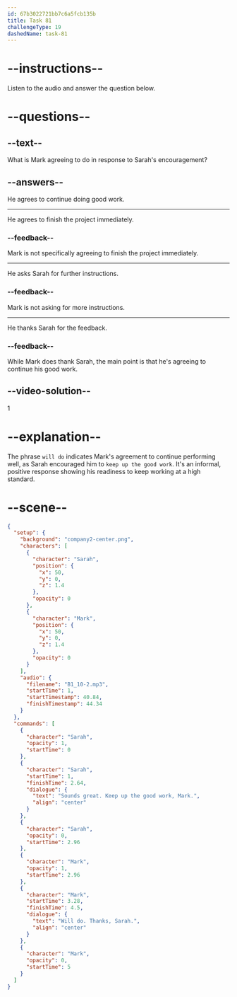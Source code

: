 ```yaml
---
id: 67b3022721bb7c6a5fcb135b
title: Task 81
challengeType: 19
dashedName: task-81
---
```


<!-- (Audio) Sarah: Sounds great! Keep up the good work, Mark. -->

<!-- (Audio) Mark: Will do. Thanks, Sarah! -->

# --instructions--

Listen to the audio and answer the question below.

# --questions--

## --text--

What is Mark agreeing to do in response to Sarah's encouragement?

## --answers--

He agrees to continue doing good work.

---

He agrees to finish the project immediately.

### --feedback--

Mark is not specifically agreeing to finish the project immediately.

---

He asks Sarah for further instructions.

### --feedback--

Mark is not asking for more instructions.

---

He thanks Sarah for the feedback.

### --feedback--

While Mark does thank Sarah, the main point is that he's agreeing to continue his good work.

## --video-solution--

1

# --explanation--

The phrase `will do` indicates Mark's agreement to continue performing well, as Sarah encouraged him to `keep up the good work`. It's an informal, positive response showing his readiness to keep working at a high standard.

# --scene--

```json
{
  "setup": {
    "background": "company2-center.png",
    "characters": [
      {
        "character": "Sarah",
        "position": {
          "x": 50,
          "y": 0,
          "z": 1.4
        },
        "opacity": 0
      },
      {
        "character": "Mark",
        "position": {
          "x": 50,
          "y": 0,
          "z": 1.4
        },
        "opacity": 0
      }
    ],
    "audio": {
      "filename": "B1_10-2.mp3",
      "startTime": 1,
      "startTimestamp": 40.84,
      "finishTimestamp": 44.34
    }
  },
  "commands": [
    {
      "character": "Sarah",
      "opacity": 1,
      "startTime": 0
    },
    {
      "character": "Sarah",
      "startTime": 1,
      "finishTime": 2.64,
      "dialogue": {
        "text": "Sounds great. Keep up the good work, Mark.",
        "align": "center"
      }
    },
    {
      "character": "Sarah",
      "opacity": 0,
      "startTime": 2.96
    },
    {
      "character": "Mark",
      "opacity": 1,
      "startTime": 2.96
    },
    {
      "character": "Mark",
      "startTime": 3.28,
      "finishTime": 4.5,
      "dialogue": {
        "text": "Will do. Thanks, Sarah.",
        "align": "center"
      }
    },
    {
      "character": "Mark",
      "opacity": 0,
      "startTime": 5
    }
  ]
}
```
